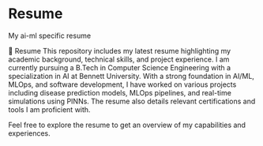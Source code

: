 # Resume
My ai-ml specific  resume

📄 Resume
This repository includes my latest resume highlighting my academic background, technical skills, and project experience. I am currently pursuing a B.Tech in Computer Science Engineering with a specialization in AI at Bennett University. With a strong foundation in AI/ML, MLOps, and software development, I have worked on various projects including disease prediction models, MLOps pipelines, and real-time simulations using PINNs. The resume also details relevant certifications and tools I am proficient with.

Feel free to explore the resume to get an overview of my capabilities and experiences.

